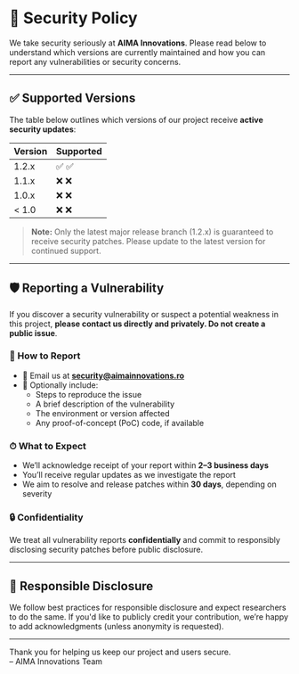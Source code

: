 # 🔐 Security Policy

We take security seriously at **AIMA Innovations**. Please read below to understand which versions are currently maintained and how you can report any vulnerabilities or security concerns.

---

## ✅ Supported Versions

The table below outlines which versions of our project receive **active security updates**:

| Version | Supported          |
| ------- | ------------------ |
| 1.2.x   | ✅ :white_check_mark: |
| 1.1.x   | ❌ :x:                |
| 1.0.x   | ❌ :x:                |
| < 1.0   | ❌ :x:                |

> **Note:** Only the latest major release branch (1.2.x) is guaranteed to receive security patches. Please update to the latest version for continued support.

---

## 🛡️ Reporting a Vulnerability

If you discover a security vulnerability or suspect a potential weakness in this project, **please contact us directly and privately. Do not create a public issue**.

### 🔔 How to Report

- 📧 Email us at **security@aimainnovations.ro**
- 📂 Optionally include:
  - Steps to reproduce the issue
  - A brief description of the vulnerability
  - The environment or version affected
  - Any proof-of-concept (PoC) code, if available

### ⏱ What to Expect

- We’ll acknowledge receipt of your report within **2–3 business days**
- You’ll receive regular updates as we investigate the report
- We aim to resolve and release patches within **30 days**, depending on severity

### 🔒 Confidentiality

We treat all vulnerability reports **confidentially** and commit to responsibly disclosing security patches before public disclosure.

---

## 🔁 Responsible Disclosure

We follow best practices for responsible disclosure and expect researchers to do the same. If you'd like to publicly credit your contribution, we’re happy to add acknowledgments (unless anonymity is requested).

---

Thank you for helping us keep our project and users secure.  
– AIMA Innovations Team
